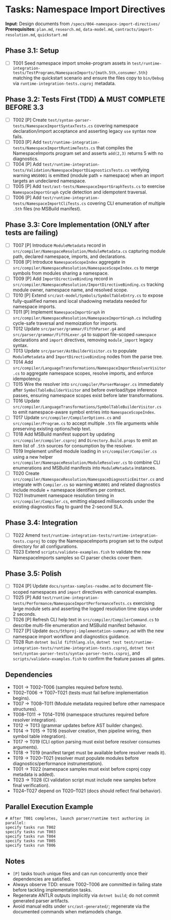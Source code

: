 # Tasks: Namespace Import Directives

**Input**: Design documents from `/specs/004-namespace-import-directives/`
**Prerequisites**: `plan.md`, `research.md`, `data-model.md`, `contracts/import-resolution.md`, `quickstart.md`

## Phase 3.1: Setup
- [ ] T001 Seed namespace import smoke-program assets in `test/runtime-integration-tests/TestPrograms/NamespaceImports/{math.5th,consumer.5th}` matching the quickstart scenario and ensure the files copy to `bin/Debug` via `runtime-integration-tests.csproj` metadata.

## Phase 3.2: Tests First (TDD) ⚠️ MUST COMPLETE BEFORE 3.3
- [ ] T002 [P] Create `test/syntax-parser-tests/NamespaceImportSyntaxTests.cs` covering namespace declaration/import acceptance and asserting legacy `use` syntax now fails.
- [ ] T003 [P] Add `test/runtime-integration-tests/NamespaceImportRuntimeTests.cs` that compiles the NamespaceImports program set and asserts `add(2,3)` returns 5 with no diagnostics.
- [ ] T004 [P] Add `test/runtime-integration-tests/Validation/NamespaceImportDiagnosticsTests.cs` verifying warning `WNS0001` is emitted (module path + namespace) when an import targets an undeclared namespace.
- [ ] T005 [P] Add `test/ast-tests/NamespaceImportGraphTests.cs` to exercise `NamespaceImportGraph` cycle detection and idempotent traversal.
- [ ] T006 [P] Add `test/runtime-integration-tests/NamespaceImportCliTests.cs` covering CLI enumeration of multiple `.5th` files (no MSBuild manifest).

## Phase 3.3: Core Implementation (ONLY after tests are failing)
- [ ] T007 [P] Introduce `ModuleMetadata` record in `src/compiler/NamespaceResolution/ModuleMetadata.cs` capturing module path, declared namespace, imports, and declarations.
- [ ] T008 [P] Introduce `NamespaceScopeIndex` aggregate in `src/compiler/NamespaceResolution/NamespaceScopeIndex.cs` to merge symbols from modules sharing a namespace.
- [ ] T009 [P] Add `ImportDirectiveBinding` record in `src/compiler/NamespaceResolution/ImportDirectiveBinding.cs` tracking module owner, namespace name, and resolved scope.
- [ ] T010 [P] Extend `src/ast-model/Symbols/SymbolTableEntry.cs` to expose fully-qualified names and local shadowing metadata needed for namespace imports.
- [ ] T011 [P] Implement `NamespaceImportGraph` in `src/compiler/NamespaceResolution/NamespaceImportGraph.cs` including cycle-safe traversal and memoization for imports.
- [ ] T012 Update `src/parser/grammar/FifthParser.g4` and `src/parser/grammar/FifthLexer.g4` to support file-scoped `namespace` declarations and `import` directives, removing `module_import` legacy syntax.
- [ ] T013 Update `src/parser/AstBuilderVisitor.cs` to populate `ModuleMetadata` and `ImportDirectiveBinding` nodes from the parse tree.
- [ ] T014 Add `src/compiler/LanguageTransformations/NamespaceImportResolverVisitor.cs` to aggregate namespace scopes, resolve imports, and enforce idempotency.
- [ ] T015 Wire the resolver into `src/compiler/ParserManager.cs` immediately after `SymbolTableBuilderVisitor` and before overload/type inference passes, ensuring namespace scopes exist before later transformations.
- [ ] T016 Update `src/compiler/LanguageTransformations/SymbolTableBuilderVisitor.cs` to emit namespace-aware symbol entries into `NamespaceScopeIndex`.
- [ ] T017 Update `src/compiler/CompilerOptions.cs` and `src/compiler/Program.cs` to accept multiple `.5th` file arguments while preserving existing options/help text.
- [ ] T018 Add MSBuild manifest support by updating `src/compiler/compiler.csproj` and `Directory.Build.props` to emit an item list of `.5th` sources for consumption by the resolver.
- [ ] T019 Implement unified module loading in `src/compiler/Compiler.cs` using a new helper `src/compiler/NamespaceResolution/ModuleResolver.cs` to combine CLI enumerations and MSBuild manifests into `ModuleMetadata` instances.
- [ ] T020 Create `src/compiler/NamespaceResolution/NamespaceDiagnosticEmitter.cs` and integrate with `Compiler.cs` so warning `WNS0001` and related diagnostics include module + namespace identifiers per contract.
- [ ] T021 Instrument namespace resolution timing in `src/compiler/Compiler.cs`, emitting elapsed milliseconds under the existing diagnostics flag to guard the 2-second SLA.

## Phase 3.4: Integration
- [ ] T022 Amend `test/runtime-integration-tests/runtime-integration-tests.csproj` to copy the NamespaceImports program set to the output directory for all configurations.
- [ ] T023 Extend `scripts/validate-examples.fish` to validate the new NamespaceImports samples so CI parser checks cover them.

## Phase 3.5: Polish
- [ ] T024 [P] Update `docs/syntax-samples-readme.md` to document file-scoped namespaces and `import` directives with canonical examples.
- [ ] T025 [P] Add `test/runtime-integration-tests/Performance/NamespaceImportPerformanceTests.cs` exercising large module sets and asserting the logged resolution time stays under 2 seconds.
- [ ] T026 [P] Refresh CLI help text in `src/compiler/CompilerCommand.cs` to describe multi-file enumeration and MSBuild manifest behavior.
- [ ] T027 [P] Update `docs/5thproj-implementation-summary.md` with the new namespace import workflow and diagnostics guidance.
- [ ] T028 Run `dotnet build fifthlang.sln`, `dotnet test test/runtime-integration-tests/runtime-integration-tests.csproj`, `dotnet test test/syntax-parser-tests/syntax-parser-tests.csproj`, and `scripts/validate-examples.fish` to confirm the feature passes all gates.

## Dependencies
- T001 → T002–T006 (samples required before tests).
- T002–T006 → T007–T021 (tests must fail before implementation begins).
- T007 → T008–T011 (Module metadata required before other namespace structures).
- T008–T011 → T014–T016 (namespace structures required before resolver integration).
- T012 → T013 (grammar updates before AST builder changes).
- T014 → T015 → T016 (resolver creation, then pipeline wiring, then symbol table integration).
- T017 → T019 (CLI option parsing must exist before resolver consumes arguments).
- T018 → T019 (manifest target must be available before resolver reads it).
- T019 → T020–T021 (resolver must populate modules before diagnostics/performance instrumentation).
- T001 → T022 (namespace samples must exist before csproj copy metadata is added).
- T023 → T028 (CI validation script must include new samples before final verification).
- T024–T027 depend on T020–T021 (docs should reflect final behavior).

## Parallel Execution Example
```
# After T001 completes, launch parser/runtime test authoring in parallel:
specify tasks run T002
specify tasks run T003
specify tasks run T004
specify tasks run T005
specify tasks run T006
```

## Notes
- `[P]` tasks touch unique files and can run concurrently once their dependencies are satisfied.
- Always observe TDD: ensure T002–T006 are committed in failing state before tackling implementation tasks.
- Regenerate ANTLR outputs implicitly via `dotnet build`; do not commit generated parser artifacts.
- Avoid manual edits under `src/ast-generated/`; regenerate via the documented commands when metamodels change.
